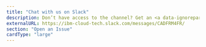 ```yaml
---
title: "Chat with us on Slack"
description: Don’t have access to the channel? Get an <a data-ignoreparent="true" href="https://slack-invite-ibm-cloud-tech.mybluemix.net" target="blank">invite</a> to join.
externalURL: https://ibm-cloud-tech.slack.com/messages/CADFRM4FR/
section: "Open an Issue"
cardType: "large"
---
```

